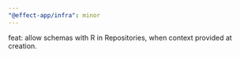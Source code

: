 ```yaml
---
"@effect-app/infra": minor
---
```


feat: allow schemas with R in Repositories, when context provided at creation.

